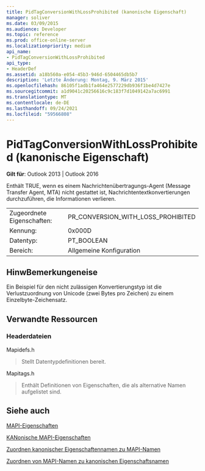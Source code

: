 ```yaml
---
title: PidTagConversionWithLossProhibited (kanonische Eigenschaft)
manager: soliver
ms.date: 03/09/2015
ms.audience: Developer
ms.topic: reference
ms.prod: office-online-server
ms.localizationpriority: medium
api_name:
- PidTagConversionWithLossProhibited
api_type:
- HeaderDef
ms.assetid: a18b560a-e054-45b3-946d-6504465db5b7
description: 'Letzte Änderung: Montag, 9. März 2015'
ms.openlocfilehash: 86105f1adb1fa464e2577229db936f1be4d7427e
ms.sourcegitcommit: a1d9041c20256616c9c183f7d1049142a7ac6991
ms.translationtype: MT
ms.contentlocale: de-DE
ms.lasthandoff: 09/24/2021
ms.locfileid: "59566808"
---
```

# <a name="pidtagconversionwithlossprohibited-canonical-property"></a>PidTagConversionWithLossProhibited (kanonische Eigenschaft)

  
  
**Gilt für**: Outlook 2013 | Outlook 2016 
  
Enthält TRUE, wenn es einem Nachrichtenübertragungs-Agent (Message Transfer Agent, MTA) nicht gestattet ist, Nachrichtentextkonvertierungen durchzuführen, die Informationen verlieren. 
  
|||
|:-----|:-----|
|Zugeordnete Eigenschaften:  <br/> |PR_CONVERSION_WITH_LOSS_PROHIBITED  <br/> |
|Kennung:  <br/> |0x000D  <br/> |
|Datentyp:  <br/> |PT_BOOLEAN  <br/> |
|Bereich:  <br/> |Allgemeine Konfiguration  <br/> |
   
## <a name="remarks"></a>HinwBemerkungeneise

Ein Beispiel für den nicht zulässigen Konvertierungstyp ist die Verlustzuordnung von Unicode (zwei Bytes pro Zeichen) zu einem Einzelbyte-Zeichensatz. 
  
## <a name="related-resources"></a>Verwandte Ressourcen

### <a name="header-files"></a>Headerdateien

Mapidefs.h
  
> Stellt Datentypdefinitionen bereit.
    
Mapitags.h
  
> Enthält Definitionen von Eigenschaften, die als alternative Namen aufgelistet sind.
    
## <a name="see-also"></a>Siehe auch



[MAPI-Eigenschaften](mapi-properties.md)
  
[KANonische MAPI-Eigenschaften](mapi-canonical-properties.md)
  
[Zuordnen kanonischer Eigenschaftennamen zu MAPI-Namen](mapping-canonical-property-names-to-mapi-names.md)
  
[Zuordnen von MAPI-Namen zu kanonischen Eigenschaftsnamen](mapping-mapi-names-to-canonical-property-names.md)

